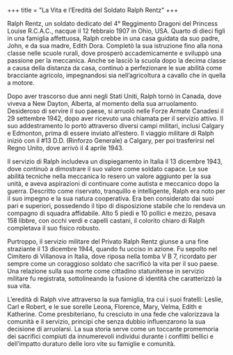 +++
title = "La Vita e l’Eredità del Soldato Ralph Rentz"
+++


Ralph Rentz, un soldato dedicato del 4° Reggimento Dragoni del Princess Louise R.C.A.C., nacque il 12 febbraio 1907 in Ohio, USA. Quarto di dieci figli in una famiglia affettuosa, Ralph crebbe in una casa guidata da suo padre, John, e da sua madre, Edith Dora. Completò la sua istruzione fino alla nona classe nelle scuole rurali, dove prosperò accademicamente e sviluppò una passione per la meccanica. Anche se lasciò la scuola dopo la decima classe a causa della distanza da casa, continuò a perfezionare le sue abilità come bracciante agricolo, impegnandosi sia nell’agricoltura a cavallo che in quella a motore.

Dopo aver trascorso due anni negli Stati Uniti, Ralph tornò in Canada, dove viveva a New Dayton, Alberta, al momento della sua arruolamento. Desideroso di servire il suo paese, si arruolò nelle Forze Armate Canadesi il 29 settembre 1942, dopo aver ricevuto una chiamata per il servizio attivo. Il suo addestramento lo portò attraverso diversi campi militari, inclusi Calgary e Edmonton, prima di essere inviato all’estero. Il viaggio militare di Ralph iniziò con il #13 D.D. (Rinforzo Generale) a Calgary, per poi trasferirsi nel Regno Unito, dove arrivò il 4 aprile 1943.

Il servizio di Ralph includeva un dispiegamento in Italia il 13 dicembre 1943, dove continuò a dimostrare il suo valore come soldato capace. Le sue abilità tecniche nella meccanica lo resero un valore aggiunto per la sua unità, e aveva aspirazioni di continuare come autista e meccanico dopo la guerra. Descritto come riservato, tranquillo e intelligente, Ralph era noto per il suo impegno e la sua natura cooperativa. Era ben considerato dai suoi pari e superiori, possedendo il tipo di disposizione stabile che lo rendeva un compagno di squadra affidabile. Alto 5 piedi e 10 pollici e mezzo, pesava 158 libbre, con occhi verdi e capelli castani, il colorito chiaro di Ralph completava il suo fisico robusto.

Purtroppo, il servizio militare del Privato Ralph Rentz giunse a una fine straziante il 13 dicembre 1944, quando fu ucciso in azione. Fu sepolto nel Cimitero di Villanova in Italia, dove riposa nella tomba V B 7, ricordato per sempre come un coraggioso soldato che sacrificò la vita per il suo paese. Una relazione sulla sua morte come cittadino statunitense in servizio militare fu registrata, sottolineando la fusione di identità che caratterizzò la sua vita.

L’eredità di Ralph vive attraverso la sua famiglia, tra cui i suoi fratelli: Leslie, Carl e Robert, e le sue sorelle Leona, Florence, Mary, Velma, Edith e Katherine. Come presbiteriano, fu cresciuto in una fede che valorizzava la comunità e il servizio, principi che senza dubbio influenzarono la sua decisione di arruolarsi. La sua storia serve come un toccante promemoria dei sacrifici compiuti da innumerevoli individui durante i conflitti bellici e dell’impatto duraturo delle loro vite su famiglie e comunità.
